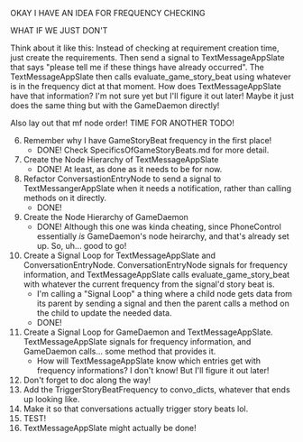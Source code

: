 OKAY I HAVE AN IDEA FOR FREQUENCY CHECKING

WHAT IF WE JUST DON'T

Think about it like this: Instead of checking at requirement creation time, just create the requirements. Then send a signal to TextMessageAppSlate that says "please tell me if these things have already occurred". The TextMessageAppSlate then calls evaluate_game_story_beat using whatever is in the frequency dict at that moment. How does TextMessageAppSlate have that information? I'm not sure yet but I'll figure it out later! Maybe it just does the same thing but with the GameDaemon directly!

Also lay out that mf node order! TIME FOR ANOTHER TODO!

6. Remember why I have GameStoryBeat frequency in the first place!
	- DONE! Check SpecificsOfGameStoryBeats.md for more detail.
1. Create the Node Hierarchy of TextMessageAppSlate
	- DONE! At least, as done as it needs to be for now.
1. Refactor ConversastionEntryNode to send a signal to TextMessangerAppSlate when it needs a notification, rather than calling methods on it directly.
	- DONE!
2. Create the Node Hierarchy of GameDaemon
	- DONE! Although this one was kinda cheating, since PhoneControl essentially _is_ GameDaemon's node heirarchy, and that's already set up. So, uh... good to go!
3. Create a Signal Loop for TextMessageAppSlate and ConversationEntryNode. ConversationEntryNode signals for frequency information, and TextMessageAppSlate calls evaluate_game_story_beat with whatever the current frequency from the signal'd story beat is.
	- I'm calling a "Signal Loop" a thing where a child node gets data from its parent by sending a signal and then the parent calls a method on the child to update the needed data.
	- DONE!
4. Create a Signal Loop for GameDaemon and TextMessageAppSlate. TextMessageAppSlate signals for frequency information, and GameDaemon calls... some method that provides it.
	- How will TextMessageAppSlate know which entries get with frequency informations? I don't know! But I'll figure it out later!
5. Don't forget to doc along the way!
7. Add the TriggerStoryBeatFrequency to convo_dicts, whatever that ends up looking like.
8. Make it so that conversations actually trigger story beats lol.
8. TEST!
9. TextMessageAppSlate might actually be done!